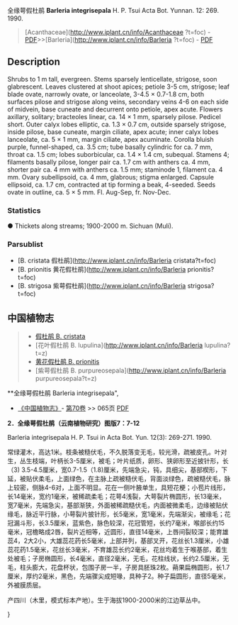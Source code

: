 全缘萼假杜鹃 **Barleria integrisepala** H. P. Tsui Acta Bot. Yunnan. 12: 269. 1990.

> [Acanthaceae](http://www.iplant.cn/info/Acanthaceae ?t=foc) - [PDF](http://iplant.cn/foc/pdf/Acanthaceae.pdf)>>[Barleria](http://www.iplant.cn/info/Barleria ?t=foc) - [PDF](http://www.iplant.cn/foc/pdf/Barleria.pdf)

## Description

Shrubs to 1 m tall, evergreen. Stems sparsely lenticellate, strigose, soon glabrescent. Leaves clustered at shoot apices; petiole 3-5 cm, strigose; leaf blade ovate, narrowly ovate, or lanceolate, 3-4.5 × 0.7-1.8 cm, both surfaces pilose and strigose along veins, secondary veins 4-6 on each side of midvein, base cuneate and decurrent onto petiole, apex acute. Flowers axillary, solitary; bracteoles linear, ca. 14 × 1 mm, sparsely pilose. Pedicel short. Outer calyx lobes elliptic, ca. 1.3 × 0.7 cm, outside sparsely strigose, inside pilose, base cuneate, margin ciliate, apex acute; inner calyx lobes lanceolate, ca. 5 × 1 mm, margin ciliate, apex acuminate. Corolla bluish purple, funnel-shaped, ca. 3.5 cm; tube basally cylindric for ca. 7 mm, throat ca. 1.5 cm; lobes suborbicular, ca. 1.4 × 1.4 cm, subequal. Stamens 4; filaments basally pilose, longer pair ca. 1.7 cm with anthers ca. 4 mm, shorter pair ca. 4 mm with anthers ca. 1.5 mm; staminode 1, filament ca. 4 mm. Ovary subellipsoid, ca. 4 mm, glabrous; stigma enlarged. Capsule ellipsoid, ca. 1.7 cm, contracted at tip forming a beak, 4-seeded. Seeds ovate in outline, ca. 5 × 5 mm. Fl. Aug-Sep, fr. Nov-Dec.

### Statistics
● Thickets along streams; 1900-2000 m. Sichuan (Muli).

### Parsublist

* [B.  cristata  假杜鹃](http://www.iplant.cn/info/Barleria cristata?t=foc)
* [B.  prionitis  黄花假杜鹃](http://www.iplant.cn/info/Barleria prionitis?t=foc)
* [B.  strigosa  紫萼假杜鹃](http://www.iplant.cn/info/Barleria strigosa?t=foc)

## 中国植物志

> * [假杜鹃  B.  cristata](Barleria-cristata-假杜鹃.md)
> * [花叶假杜鹃  B.  lupulina](http://www.iplant.cn/info/Barleria lupulina?t=z)
> * [黄花假杜鹃  B.  prionitis](Barleria-prionitis-黄花假杜鹃.md)
> * [紫萼假杜鹃  B.  purpureosepala](http://www.iplant.cn/info/Barleria purpureosepala?t=z)

**全缘萼假杜鹃 Barleria integrisepala",

* [《中国植物志》](http://www.iplant.cn/frps)- [第70卷](http://www.iplant.cn/frps/vol/70) >> 065页 [PDF](http://www.iplant.cn/frps/pdf/70/065a.PDF)

**2．全缘萼假杜鹃（云南植物研究）图版7：7-12**

Barleria integrisepala H. P. Tsui in Acta Bot. Yun. 12(3): 269-271. 1990.

常绿灌木，高达1米。枝条被糙伏毛，不久脱落变无毛，较光滑，疏被皮孔。叶对生，丛生枝端，叶柄长3-5厘米，被毛；叶片纸质，卵形、狭卵形至近披针形，长（3) 3.5-4.5厘米，宽0.7-1.5（1.8)厘米，先端急尖，钝，具细尖，基部楔形，下延，被贴伏柔毛，上面绿色，在主脉上疏被糙伏毛，背面淡绿色，疏被糙伏毛，脉上较密，侧脉4-6对，上面不明显。花在一侧叶腋单生，具短花梗；小苞片线形，长14毫米，宽约1毫米，被稀疏柔毛；花萼4浅裂，大萼裂片椭圆形，长13毫米，宽7毫米，先端急尖，基部渐狭，外面被稀疏糙伏毛，内面被微柔毛，边缘被贴伏缘毛，脉近平行脉，小萼裂片披针形，长5毫米，宽1毫米，先端渐尖，被缘毛；花冠漏斗形，长3.5厘米，蓝紫色，脉色较深，花冠管短，长约7毫米，喉部长约15毫米，冠檐略成2唇，裂片近相等，近圆形，直径14毫米，上唇间裂较深；能育雄蕊4，2大2小，大雄蕊花药长5毫米，上部并列，基部叉开，花丝长1.3厘米，小雄蕊花药1.5毫米，花丝长3毫米，不育雄蕊长约2毫米，花丝均着生于喉基部，着生处被毛；子房椭圆形，长4毫米，直径2毫米，无毛，花柱线状，长约2.5厘米，无毛，柱头膨大，花盘杯状，包围子房一半，子房具胚珠2枚。蒴果扁椭圆形，长1.7厘米，厚约2毫米，黑色，先端骤尖成短喙，具种子2。种子扁圆形，直径5毫米，外被膜质层。

产四川（木里，模式标本产地）。生于海拔1900-2000米的江边草丛中。

}